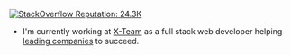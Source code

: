 [![StackOverflow Reputation: 24.3K](https://img.shields.io/badge/StackOverflow-24.3K-F27F33?logo=stackoverflow)](https://stackoverflow.com/users/439427/rubens-mariuzzo)

- I'm currently working at [X-Team](https://x-team.com/) as a full stack web developer helping [leading companies](https://x-team.com/case-studies/) to succeed.
